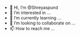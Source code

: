 - 👋 Hi, I’m @Shreyaspund
- 👀 I’m interested in ...
- 🌱 I’m currently learning ...
- 💞️ I’m looking to collaborate on ...
- 📫 How to reach me ...

<!---
Shreyaspund/Shreyaspund is a ✨ special ✨ repository because its `README.md` (this file) appears on your GitHub profile.
You can click the Preview link to take a look at your changes.
--->

